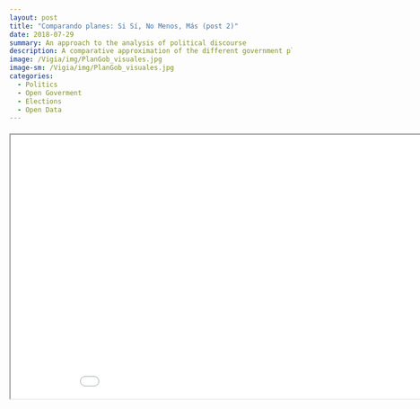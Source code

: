 ```yaml
---
layout: post
title: "Comparando planes: Si Sí, No Menos, Más (post 2)"
date: 2018-07-29
summary: An approach to the analysis of political discourse
description: A comparative approximation of the different government plans for the government of the metropolitan municipality of the province of Lima, for the period of government 2019-2021.
image: /Vigia/img/PlanGob_visuales.jpg
image-sm: /Vigia/img/PlanGob_visuales.jpg
categories:
  - Politics  
  - Open Goverment
  - Elections
  - Open Data 
---
```

#### 

<!--	Exported from Voyant Tools (voyant-tools.org).
The iframe src attribute below uses a relative protocol to better function with both
http and https sites, but if you're embedding this into a local web page (file protocol)
you should add an explicit protocol (https if you're using voyant-tools.org, otherwise
it depends on this server.
Feel free to change the height and width values or other styling below: -->
<iframe style='width: 935px; height: 470px;' src='//voyant-tools.org/tool/Trends/?stopList=keywords-fc06c8bf8f24a00f1ef1b096dbbd28ba&query=no&query=si&query=s%C3%AD&query=menos&query=m%C3%A1s&mode=&corpus=a27e705d8e59d19e32af66027b5ac8cf'></iframe>
